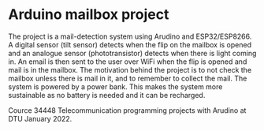 # Arduino mailbox project

The project is a mail-detection system using Arudino and ESP32/ESP8266.
A digital sensor (tilt sensor) detects when the flip on the mailbox is opened and an analogue sensor (phototransistor) detects when there is light coming in. An email is then sent to the user over WiFi when the flip is opened and mail is in the mailbox.
The motivation behind the project is to not check the mailbox unless there is mail in it, and to remember to collect the mail. 
The system is powered by a power bank. This makes the system more sustainable as no battery is needed and it can be recharged.

Cource 34448 Telecommunication programming projects with Arudino at DTU January 2022.
